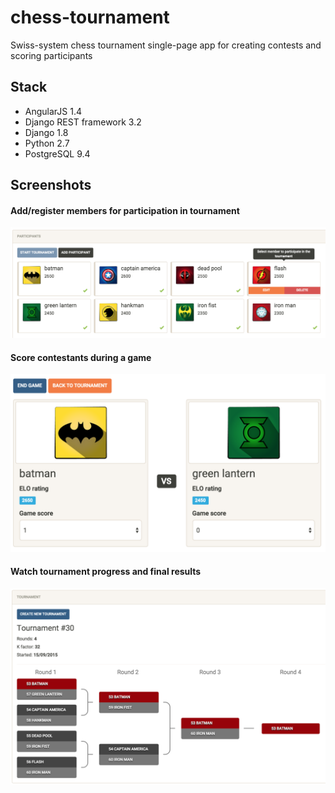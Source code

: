 # chess-tournament
Swiss-system chess tournament single-page app for creating contests and scoring participants

## Stack
*   AngularJS 1.4
*   Django REST framework 3.2
*   Django 1.8
*   Python 2.7
*   PostgreSQL 9.4

## Screenshots

#### Add/register members for participation in tournament
![Participant list](static/images/screenshots/participants.png)

#### Score contestants during a game
![Game score](static/images/screenshots/game.png)

#### Watch tournament progress and final results
![Tournament details](static/images/screenshots/tournament.png)
